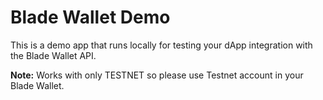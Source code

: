 # Blade Wallet Demo

This is a demo app that runs locally for testing your dApp integration with the Blade Wallet API.

**Note:** Works with only TESTNET so please use Testnet account in your Blade Wallet.

